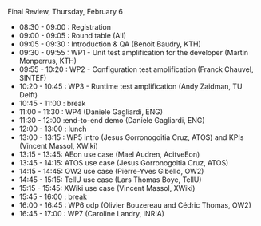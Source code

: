 Final Review, Thursday, February 6

*    08:30 - 09:00 : Registration
*    09:00 - 09:05 : Round table (All)
*    09:05 - 09:30 : Introduction & QA (Benoit Baudry, KTH)
*    09:30 - 09:55 : WP1 - Unit test amplification for the developer (Martin Monperrus, KTH)
*    09:55 - 10:20 : WP2 - Configuration test amplification (Franck Chauvel, SINTEF)
*    10:20 - 10:45 : WP3 - Runtime test amplification (Andy Zaidman, TU Delft)
*    10:45 - 11:00 : break
*    11:00 - 11:30 : WP4 (Daniele Gagliardi, ENG)
*    11:30 - 12:00 :end-to-end demo (Daniele Gagliardi, ENG)
*    12:00 - 13:00 : lunch
*    13:00 - 13:15 : WP5 intro (Jesus Gorronogoitia Cruz, ATOS) and KPIs (Vincent Massol, XWiki)
*    13:15 - 13:45: AEon use case (Mael Audren, AcitveEon)
*    13:45 - 14:15: ATOS use case (Jesus Gorronogoitia Cruz, ATOS)
*    14:15 - 14:45: OW2 use case (Pierre-Yves Gibello, OW2)
*    14:45 - 15:15: TellU use case (Lars Thomas Boye, TellU)
*    15:15 - 15:45: XWiki use case (Vincent Massol, XWiki)
*    15:45 - 16:00 : break
*    16:00 - 16:45 : WP6 odp (Olivier Bouzereau and Cédric Thomas, OW2)
*    16:45 - 17:00 : WP7 (Caroline Landry, INRIA)

